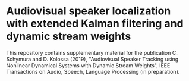 # Audiovisual speaker localization with extended Kalman filtering and dynamic stream weights

This repository contains supplementary material for the publication C. Schymura and D. Kolossa (2019), "Audiovisual Speaker Tracking using Nonlinear Dynamical Systems with Dynamic Stream Weights", IEEE Transactions on Audio, Speech, Language Processing (in preparation).
